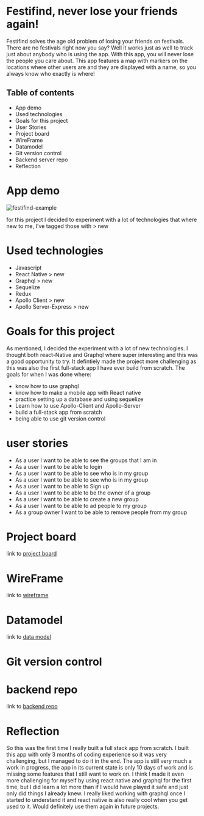 
# Festifind, never lose your friends again!

Festifind solves the age old problem of losing your friends on festivals. There are no festivals right now you say? Well it works just as well to track just about anybody who is using the app. With this app, you will never lose the people you care about. This app features a map with markers on the locations where other users are and they are displayed with a name, so you always know who exactly is where!

## Table of contents
- App demo
- Used technologies
- Goals for this project
- User Stories
- Project board
- WireFrame
- Datamodel
- Git version control
- Backend server repo
- Reflection

# App demo
![festifind-example](https://github.com/DannyS-stack/festifind-front/blob/development/Images/ezgif.com-gif-maker.gif)


for this project I decided to experiment with a lot of technologies that where new to me, I've tagged those with > new

# Used technologies
- Javascript
- React Native > new
- Graphql > new
- Sequelize
- Redux
- Apollo Client > new
- Apollo Server-Express > new

# Goals for this project

As mentioned, I decided the experiment with a lot of new technologies. I thought both react-Native and Graphql where super interesting and this was a good opportunity to try. It defintiely made the project more challenging as this was also the first full-stack app I have ever build from scratch. The goals for when I was done where:

- know how to use graphql
- know how to make a mobile app with React native
- practice setting up a database and using sequelize
- Learn how to use Apollo-Client and Apollo-Server
- build a full-stack app from scratch
- being able to use git version control


# user stories
- As a user I want to be able to see the groups that I am in
- As a user I want to be able to login 
- As a user I want to be able to see who is in my group
- As a user I want to be able to see who is in my group
- As a user I want to be able to Sign up 
- As a user I want to be able to be the owner of a group
- As a user I want to be able to create a new group
- As a user I want to be able to ad people to my group
- As a group owner I want to be able to  remove people from my group


 
# Project board

link to [project board](https://github.com/users/DannyS-stack/projects/1)


# WireFrame
link to [wireframe](https://wireframepro.mockflow.com/editor.jsp?editor=off&perm=Owner&projectid=M42573935fe48c12eb0f83445370f93f11602491326051&publicid=6eb9fa79163a47c59d90e0f2e5f9bd44#/page/D7b7e575d9c0fd41f1ddaf768cdf82b89)



# Datamodel
link to [data model](https://dbdiagram.io/d/5f8445eb3a78976d7b774ab5)


# Git version control



# backend repo
link to [backend repo](https://github.com/DannyS-stack/festifind-back)


#  Reflection

So this was the first time I really built a full stack app from scratch. I built this app with only 3 months of coding experience so it was very challenging, but I managed to do it in the end. The app is still very much a work in progress, the app in its current state is only 10 days of work and is missing some features that I still want to work on. I think I made it even more challenging for myself by using react native and graphql for the first time, but I did learn a lot more than if I would have played it safe and just only did things I already knew. I really liked working with graphql once I started to understand it and react native is also really cool when you get used to it. Would definitely use them again in future projects.
 











